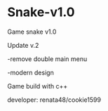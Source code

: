 # Snake-v1.0
Game snake v1.0

Update v.2

-remove double main menu 

-modern design

Game build with c++

developer: renata48/cookie1599

